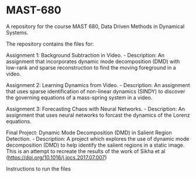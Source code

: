 # MAST-680
A repository for the course MAST 680, Data Driven Methods in Dynamical Systems.

The repository contains the files for:

Assignment 1: Background Subtraction in Video.
	- Description: An assignment that incorporates dynamic mode decomposition (DMD) with low-rank and 	               sparse reconstruction to find the moving foreground in a video.

Assignment 2: Learning Dynamics from Video.
	- Description: An assignment that uses sparse identification of non-linear dynamics (SINDY) to 		               discover the governing equations of a mass-spring system in a video.

Assignment 3: Forecasting Chaos with Neural Networks.
	- Description: An assignment that uses neural networks to forcast the dynamics of the Lorenz 						      equations.


Final Project:  Dynamic Mode Decomposition (DMD) in Salient Region Detection.
	- Description: A project which explores the use of dynamic mode decomposition (DMD) to help 								 identify the salient regions in a static image. This is an attempt to recreate the 						 results of the work of Sikha et al (https://doi.org/10.1016/j.jocs.2017.07.007)


Instructions to run the files
